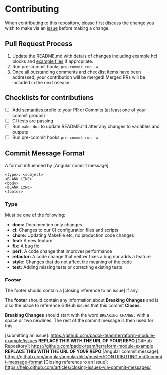 # Contributing

When contributing to this repository, please first discuss the change you wish to make via an [issue](https://github.com/padok-team/terraform-aws-eks/issues) before making a change.

## Pull Request Process

1. Update the README.md with details of changes including example hcl blocks and [example files](./examples) if appropriate.
2. Run pre-commit hooks `pre-commit run -a`.
3. Once all outstanding comments and checklist items have been addressed, your contribution will be merged! Merged PRs will be included in the next release.

## Checklists for contributions

- [ ] Add [semantics prefix](#semantic-pull-requests) to your PR or Commits (at least one of your commit groups)
- [ ] CI tests are passing
- [ ] Run `make doc` to update README.md after any changes to variables and outputs
- [ ] Run pre-commit hooks `pre-commit run -a`

## Commit Message Format

A format influenced by [Angular commit message].

```text
<type>: <subject>
<BLANK LINE>
<body>
<BLANK LINE>
<footer>
```

### Type

Must be one of the following:

- **docs:** Documention only changes
- **ci:** Changes to our CI configuration files and scripts
- **chore:** Updating Makefile etc, no production code changes
- **feat:** A new feature
- **fix:** A bug fix
- **perf:** A code change that improves performance
- **refactor:** A code change that neither fixes a bug nor adds a feature
- **style:** Changes that do not affect the meaning of the code
- **test:** Adding missing tests or correcting existing tests

### Footer

The footer should contain a [closing reference to an issue] if any.

The **footer** should contain any information about **Breaking Changes** and is
also the place to reference GitHub issues that this commit **Closes**.

**Breaking Changes** should start with the word `BREAKING CHANGE:` with a space
or two newlines. The rest of the commit message is then used for this.

[submitting an issue]: https://github.com/padok-team/terraform-module-example/issues **REPLACE THIS WITH THE URL OF YOUR REPO**
[GitHub Repository]: https://github.com/padok-team/terraform-module-example **REPLACE THIS WITH THE URL OF YOUR REPO**
[Angular commit message]: https://github.com/angular/angular/blob/master/CONTRIBUTING.md#commit-message-format
[Closing reference to an issue]: https://help.github.com/articles/closing-issues-via-commit-messages/
